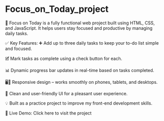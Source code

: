 # Focus_on_Today_project 
🌟 Focus on Today is a fully functional web project built using HTML, CSS, and JavaScript. It helps users stay focused and productive by managing daily tasks.

✅ Key Features:
➕ Add up to three daily tasks to keep your to-do list simple and focused.

🗹 Mark tasks as complete using a check button for each.

📊 Dynamic progress bar updates in real-time based on tasks completed.

🖥️📱 Responsive design – works smoothly on phones, tablets, and desktops.

🎨 Clean and user-friendly UI for a pleasant user experience.

💡 Built as a practice project to improve my front-end development skills.

🔗 Live Demo:
Click here to visit the project

